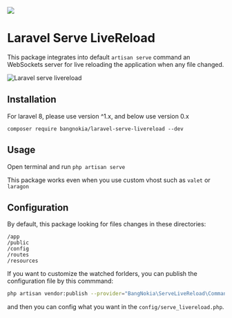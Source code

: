 ![](https://banners.beyondco.de/Laravel%20serve%20livereload.png?theme=light&packageManager=composer+require&packageName=bangnokia%2Flaravel-serve-livereload+--dev&pattern=architect&style=style_1&description=%60php+artisan+serve%60+with+livereloading&md=1&showWatermark=1&fontSize=100px&images=https%3A%2F%2Flaravel.com%2Fimg%2Flogomark.min.svg)

# Laravel Serve LiveReload

This package integrates into default `artisan serve` command an WebSockets server for live reloading the application when any file changed.

![Laravel serve livereload](demo.gif)

## Installation

For laravel 8, please use version ^1.x, and below use version 0.x

`composer require bangnokia/laravel-serve-livereload --dev`



## Usage

Open terminal and run `php artisan serve`

This package works even when you use custom vhost such as `valet` or `laragon`

## Configuration

By default, this package looking for files changes in these directories:

```
/app
/public 
/config 
/routes 
/resources
```

If you want to customize the watched forlders, you can publish the configuration file by this commmand:

```bash
php artisan vendor:publish --provider="BangNokia\ServeLiveReload\CommandServiceProvider"
```

and then you can config what you want in the `config/serve_livereload.php`.


